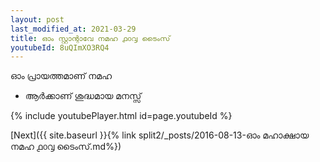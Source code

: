 ```yaml
---
layout: post
last_modified_at: 2021-03-29
title: ഓം സ്റ്റാന്റാവേ നമഹ ൧൦൮ ടൈംസ്
youtubeId: 8uQImXO3RQ4
---
```

 
 
 ഓം പ്രായത്തമാണ് നമഹ 
 
 -  ആർക്കാണ് ശുദ്ധമായ മനസ്സ് 
 
  
 
  
 
 
 
 
 
 


{% include youtubePlayer.html id=page.youtubeId %}
 
[Next]({{ site.baseurl }}{% link  split2/_posts/2016-08-13-ഓം മഹാക്ഷായ നമഹ ൧൦൮ ടൈംസ്.md%})
 
